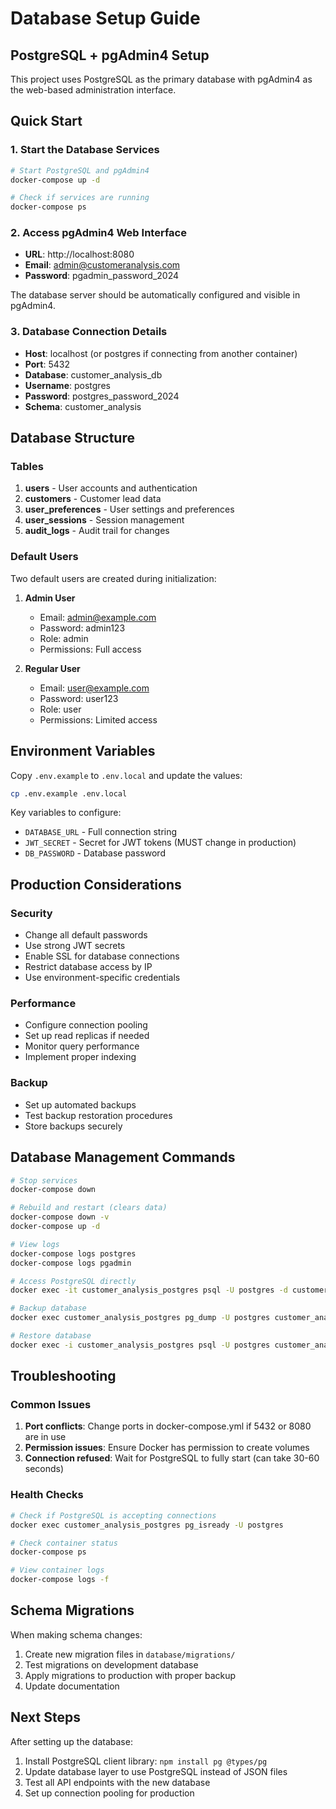 # Database Setup Guide

## PostgreSQL + pgAdmin4 Setup

This project uses PostgreSQL as the primary database with pgAdmin4 as the web-based administration interface.

## Quick Start

### 1. Start the Database Services

```bash
# Start PostgreSQL and pgAdmin4
docker-compose up -d

# Check if services are running
docker-compose ps
```

### 2. Access pgAdmin4 Web Interface

- **URL**: http://localhost:8080
- **Email**: admin@customeranalysis.com
- **Password**: pgadmin_password_2024

The database server should be automatically configured and visible in pgAdmin4.

### 3. Database Connection Details

- **Host**: localhost (or postgres if connecting from another container)
- **Port**: 5432
- **Database**: customer_analysis_db
- **Username**: postgres
- **Password**: postgres_password_2024
- **Schema**: customer_analysis

## Database Structure

### Tables

1. **users** - User accounts and authentication
2. **customers** - Customer lead data
3. **user_preferences** - User settings and preferences
4. **user_sessions** - Session management
5. **audit_logs** - Audit trail for changes

### Default Users

Two default users are created during initialization:

1. **Admin User**
   - Email: admin@example.com
   - Password: admin123
   - Role: admin
   - Permissions: Full access

2. **Regular User**
   - Email: user@example.com
   - Password: user123
   - Role: user
   - Permissions: Limited access

## Environment Variables

Copy `.env.example` to `.env.local` and update the values:

```bash
cp .env.example .env.local
```

Key variables to configure:
- `DATABASE_URL` - Full connection string
- `JWT_SECRET` - Secret for JWT tokens (MUST change in production)
- `DB_PASSWORD` - Database password

## Production Considerations

### Security
- Change all default passwords
- Use strong JWT secrets
- Enable SSL for database connections
- Restrict database access by IP
- Use environment-specific credentials

### Performance
- Configure connection pooling
- Set up read replicas if needed
- Monitor query performance
- Implement proper indexing

### Backup
- Set up automated backups
- Test backup restoration procedures
- Store backups securely

## Database Management Commands

```bash
# Stop services
docker-compose down

# Rebuild and restart (clears data)
docker-compose down -v
docker-compose up -d

# View logs
docker-compose logs postgres
docker-compose logs pgadmin

# Access PostgreSQL directly
docker exec -it customer_analysis_postgres psql -U postgres -d customer_analysis_db

# Backup database
docker exec customer_analysis_postgres pg_dump -U postgres customer_analysis_db > backup.sql

# Restore database
docker exec -i customer_analysis_postgres psql -U postgres customer_analysis_db < backup.sql
```

## Troubleshooting

### Common Issues

1. **Port conflicts**: Change ports in docker-compose.yml if 5432 or 8080 are in use
2. **Permission issues**: Ensure Docker has permission to create volumes
3. **Connection refused**: Wait for PostgreSQL to fully start (can take 30-60 seconds)

### Health Checks

```bash
# Check if PostgreSQL is accepting connections
docker exec customer_analysis_postgres pg_isready -U postgres

# Check container status
docker-compose ps

# View container logs
docker-compose logs -f
```

## Schema Migrations

When making schema changes:

1. Create new migration files in `database/migrations/`
2. Test migrations on development database
3. Apply migrations to production with proper backup
4. Update documentation

## Next Steps

After setting up the database:

1. Install PostgreSQL client library: `npm install pg @types/pg`
2. Update database layer to use PostgreSQL instead of JSON files
3. Test all API endpoints with the new database
4. Set up connection pooling for production